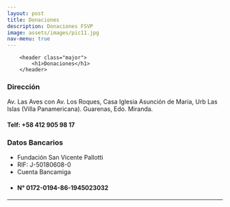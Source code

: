 ```yaml
---
layout: post
title: Donaciones
description: Donaciones FSVP
image: assets/images/pic11.jpg
nav-menu: true
---
```

		<header class="major">
			<h1>Donaciones</h1>
		</header>

<div class="row">
<!-------------uno------------->
<div class="6u 12u$(small)">
    <h3>Dirección</h3>
<p>Av. Las Aves con Av. Los Roques, Casa Iglesia Asunción de María, Urb Las Islas (Villa Panamericana). Guarenas, Edo. Miranda.</p>
    <h4>Telf: +58 412 905 98 17</h4>
	</div>
<!-------------dos------------->
<div class="6u$ 12u$(small)">
  <h3>Datos Bancarios</h3>
      <ul>
      <li>Fundación San Vicente Pallotti</li>
      <li>RIF: J-50180608-0</li>
      <li>Cuenta Bancamiga</li>
      <li><h4>N° 0172-0194-86-1945023032</h4></li>
      </ul>
  </div>
<hr class="major">
<!-- Break -->
